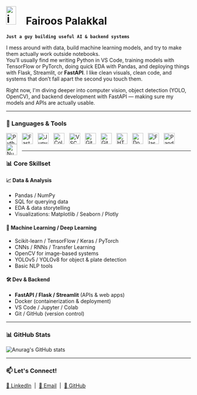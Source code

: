 
# <img width="27px" height="50"  style="padding-right:20px;"  alt="icons8-yin-yang-50" src="https://github.com/user-attachments/assets/53d05f72-1598-4a48-927b-9821614c435d" /> Fairoos Palakkal

**`Just a guy building useful AI & backend systems`**

I mess around with data, build machine learning models, and try to make them actually work outside notebooks.  
You’ll usually find me writing Python in VS Code, training models with TensorFlow or PyTorch, doing quick EDA with Pandas, and deploying things with Flask, Streamlit, or **FastAPI**. I like clean visuals, clean code, and systems that don’t fall apart the second you touch them.

Right now, I'm diving deeper into computer vision, object detection (YOLO, OpenCV), and backend development with FastAPI — making sure my models and APIs are actually usable.

---

### 🧰 Languages & Tools

<img align="left" alt="Python" width="30px" style="padding-right:10px;" src="https://cdn.jsdelivr.net/gh/devicons/devicon/icons/python/python-original.svg" />
<img align="left" alt="FastAPI" width="30px" style="padding-right:10px;" src="https://fastapi.tiangolo.com/img/logo-margin/logo-teal.png" />
<img align="left" alt="Jupyter" width="30px" style="padding-right:10px;" src="https://cdn.jsdelivr.net/gh/devicons/devicon/icons/jupyter/jupyter-original.svg" />
<img align="left" alt="Colab" width="30px" style="padding-right:10px;" src="https://img.icons8.com/color/48/google-colab.png" />
<img align="left" alt="VSCode" width="30px" style="padding-right:10px;" src="https://cdn.jsdelivr.net/gh/devicons/devicon/icons/vscode/vscode-original.svg" />
<img align="left" alt="Git" width="30px" style="padding-right:10px;" src="https://cdn.jsdelivr.net/gh/devicons/devicon/icons/git/git-original.svg" />
<img align="left" alt="GitHub" width="30px" style="padding-right:10px;" src="https://cdn.jsdelivr.net/gh/devicons/devicon/icons/github/github-original.svg" />
<img align="left" alt="HTML" width="30px" style="padding-right:10px;" src="https://cdn.jsdelivr.net/gh/devicons/devicon/icons/html5/html5-plain.svg" />
<img align="left" alt="Docker" width="30px" style="padding-right:10px;" src="https://cdn.jsdelivr.net/gh/devicons/devicon/icons/docker/docker-original.svg" />
<img align="left" alt="Flask" width="30px" style="padding-right:10px;" src="https://cdn.jsdelivr.net/gh/devicons/devicon/icons/flask/flask-original.svg" />
<img align="left" alt="Pandas" width="30px" style="padding-right:10px;" src="https://cdn.jsdelivr.net/gh/devicons/devicon@latest/icons/pandas/pandas-original.svg" />
<img align="left" alt="Numpy" width="30px" style="padding-right:10px;" src="https://cdn.jsdelivr.net/gh/devicons/devicon@latest/icons/numpy/numpy-original.svg" />
<br /><br />

---

### 📊 Core Skillset

#### 📈 Data & Analysis  
- Pandas / NumPy  
- SQL for querying data  
- EDA & data storytelling  
- Visualizations: Matplotlib / Seaborn / Plotly

#### 🤖 Machine Learning / Deep Learning  
- Scikit-learn / TensorFlow / Keras / PyTorch  
- CNNs / RNNs / Transfer Learning  
- OpenCV for image-based systems  
- YOLOv5 / YOLOv8 for object & plate detection  
- Basic NLP tools

#### 🛠️ Dev & Backend  
- **FastAPI / Flask / Streamlit** (APIs & web apps)  
- Docker (containerization & deployment)  
- VS Code / Jupyter / Colab  
- Git / GitHub (version control)

---

### 📊 GitHub Stats
![Anurag's GitHub stats](https://github-readme-stats.vercel.app/api?username=fairooos&show_icons=true&theme=radical)

---

### 📫 Let's Connect!
<a href="https://www.linkedin.com/in/mohammed-fairoos/">💼 LinkedIn</a> &nbsp;|&nbsp;
<a href="mailto:fairoospalakkal35@gmail.com">📧 Email</a> &nbsp;|&nbsp;
<a href="https://github.com/fairooos">🔗 GitHub</a> &nbsp;
